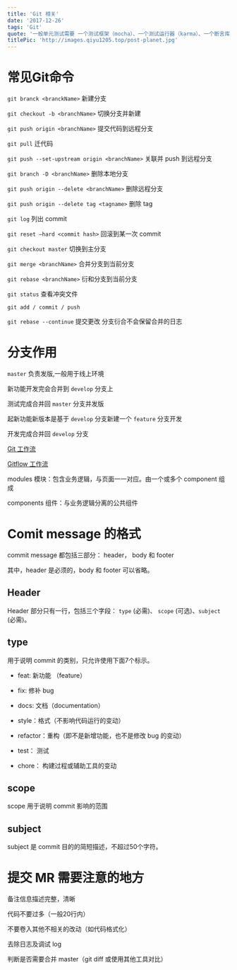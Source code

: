 ```yaml
---
title: 'Git 相关'
date: '2017-12-26'
tags: 'Git'
quote: '一般单元测试需要 一个测试框架（mocha）、一个测试运行器（karma）、一个断言库（chai）、一个单元测试工具库（Vue Test Uitls）和一个用于测试的浏览器环境...'
titlePic: 'http://images.qiyu1205.top/post-planet.jpg'
---
```


# 常见Git命令

`git branck <branckName>`   新建分支

`git checkout -b <branchName>`   切换分支并新建

`git push origin <branchName>`   提交代码到远程分支

`git pull`   迁代码

`git push --set-upstream origin <branchName>`   关联并 push 到远程分支

`git branch -D <branchName>`   删除本地分支

`git push origin --delete <branchName>`   删除远程分支 

`git push origin --delete tag <tagname>`   删除 tag

`git log`   列出 commit

`git reset –hard <commit hash>`  回滚到某一次 commit

`git checkout master`   切换到主分支

`git merge <branchName>`   合并分支到当前分支

`git rebase <branchName>`   衍和分支到当前分支

`git status`   查看冲突文件

`git add / commit / push`

`git rebase --continue`   提交更改 分支衍合不会保留合并的日志

<!-- more -->

# 分支作用

`master` 负责发版,一般用于线上环境

新功能开发完会合并到 `develop` 分支上

测试完成合并回 `master` 分支并发版

起新功能新版本是基于 `develop` 分支新建一个 `feature` 分支开发

开发完成合并回 `develop` 分支

[Git 工作流](https://github.com/oldratlee/translations/blob/master/git-workflows-and-tutorials/README.md)

[Gitflow 工作流](https://github.com/oldratlee/translations/blob/master/git-workflows-and-tutorials/workflow-gitflow.md)

modules 模块：包含业务逻辑，与页面一一对应。由一个或多个 component 组成

components 组件：与业务逻辑分离的公共组件

# Comit message 的格式

commit message 都包括三部分： header， body 和 footer

其中，header 是必须的，body 和 footer 可以省略。

## Header

Header 部分只有一行，包括三个字段： `type` (必需)、 `scope` (可选)、`subject` (必需)。

## type

用于说明 commit 的类别，只允许使用下面7个标示。

- feat: 新功能 （feature）

- fix: 修补 bug

- docs: 文档（documentation）

- style：格式（不影响代码运行的变动）

- refactor：重构（即不是新增功能，也不是修改 bug 的变动）

- test： 测试

- chore： 构建过程或辅助工具的变动

## scope

scope 用于说明 commit 影响的范围

## subject

subject 是 commit 目的的简短描述，不超过50个字符。


# 提交 MR 需要注意的地方

备注信息描述完整，清晰

代码不要过多（一般20行内）

不要卷入其他不相关的改动（如代码格式化）

去除日志及调试 log

判断是否需要合并 master（git diff 或使用其他工具对比）